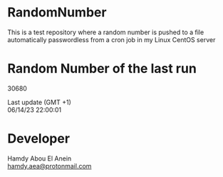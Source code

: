 # RandomNumber    
This is a test repository where a random number is pushed to a file automatically passwordless from a cron job in my Linux CentOS server    
# Random Number of the last run   
30680
      
Last update (GMT +1)    
06/14/23 22:00:01
# Developer    
Hamdy Abou El Anein   
hamdy.aea@protonmail.com
